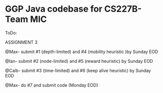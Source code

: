 # GGP Java codebase for CS227B- Team MIC

ToDo:

ASSIGNMENT 3

@Max- submit #1 (depth-limited) and #4 (mobility heuristic )by Sunday EOD

@Ian- submit #2 (node-limited) and #5 (reward heuristic) by Sunday EOD

@Calb- submit #3 (time-limited) and #6 (keep alive heuristic) by Sunday EOD

@Max- do #7 and submit code (Monday EOD)
